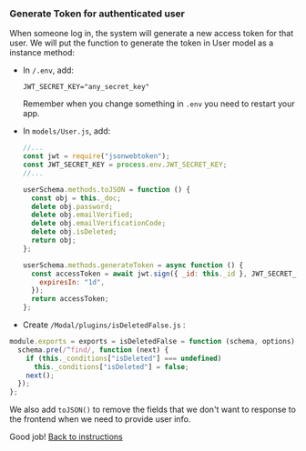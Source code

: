 ### Generate Token for authenticated user

When someone log in, the system will generate a new access token for that user. We will put the function to generate the token in User model as a instance method:

- In `/.env`, add:

  ```
  JWT_SECRET_KEY="any_secret_key"
  ```

  Remember when you change something in `.env` you need to restart your app.

- In `models/User.js`, add:

  ```javascript
  //...
  const jwt = require("jsonwebtoken");
  const JWT_SECRET_KEY = process.env.JWT_SECRET_KEY;
  //...

  userSchema.methods.toJSON = function () {
    const obj = this._doc;
    delete obj.password;
    delete obj.emailVerified;
    delete obj.emailVerificationCode;
    delete obj.isDeleted;
    return obj;
  };

  userSchema.methods.generateToken = async function () {
    const accessToken = await jwt.sign({ _id: this._id }, JWT_SECRET_KEY, {
      expiresIn: "1d",
    });
    return accessToken;
  };
  ```

- Create `/Modal/plugins/isDeletedFalse.js` :

```jsx
module.exports = exports = isDeletedFalse = function (schema, options) {
  schema.pre(/^find/, function (next) {
    if (this._conditions["isDeleted"] === undefined)
      this._conditions["isDeleted"] = false;
    next();
  });
};
```

We also add `toJSON()` to remove the fields that we don't want to response to the frontend when we need to provide user info.

Good job! [Back to instructions](/README.md)
